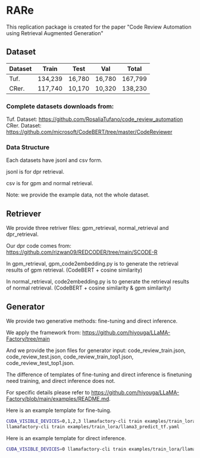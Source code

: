 # RARe

This replication package is created for the paper "Code Review Automation using Retrieval Augmented Generation"

## Dataset
| Dataset | Train   | Test   | Val    | Total   |
|---------|---------|--------|--------|---------|
| Tuf.    | 134,239 | 16,780 | 16,780 | 167,799 |
| CRer.   | 117,740 | 10,170 | 10,320 | 138,230 |

### Complete datasets downloads from: 
Tuf. Dataset: https://github.com/RosaliaTufano/code_review_automation 
CRer. Dataset: https://github.com/microsoft/CodeBERT/tree/master/CodeReviewer

### Data Structure

Each datasets have jsonl and csv form. 

jsonl is for dpr retrieval.

csv is for gpm and normal retrieval.

Note: we provide the example data, not the whole dataset.


## Retriever

We provide three retriver files: gpm_retrieval, normal_retrieval and dpr_retrieval. 

Our dpr code comes from: https://github.com/rizwan09/REDCODER/tree/main/SCODE-R

In gpm_retrieval, gpm_code2embedding.py is to generate the retrieval results of gpm retrieval. (CodeBERT + cosine similarity)

In normal_retrieval, code2embedding.py is to generate the retrieval results of normal retrieval. (CodeBERT + cosine similarity & gpm similarity)


## Generator

We provide two generative methods: fine-tuning and direct inference.

We apply the framework from: https://github.com/hiyouga/LLaMA-Factory/tree/main

And we provide the json files for generator input: code_review_train.json, code_review_test.json, code_review_train_top1.json, code_review_test_top1.json.

The difference of templates of fine-tuning and direct inference is finetuning need training, and direct inference does not. 

For specific details please refer to https://github.com/hiyouga/LLaMA-Factory/blob/main/examples/README.md. 

Here is an example template for fine-tuing. 
```bash
CUDA_VISIBLE_DEVICES=0,1,2,3 llamafactory-cli train examples/train_lora/llama3_train_tf.yaml
llamafactory-cli train examples/train_lora/llama3_predict_tf.yaml

```

Here is an example template for direct inference.
```bash
CUDA_VISIBLE_DEVICES=0 llamafactory-cli train examples/train_lora/llama3_predict_tf.yaml
```

